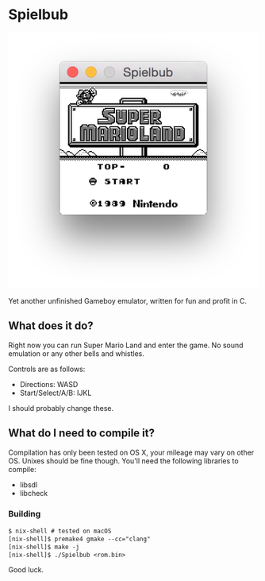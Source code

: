 Spielbub
========

![Spielbub](./screenshot.png?raw=true)

Yet another unfinished Gameboy emulator, written for fun and profit in C.

What does it do?
----------------

Right now you can run Super Mario Land and enter the game. No sound emulation or any other bells and whistles.

Controls are as follows:

*  Directions: WASD
*  Start/Select/A/B: IJKL

I should probably change these.

What do I need to compile it?
-----------------------------

Compilation has only been tested on OS X, your mileage may vary on other OS. Unixes should be fine though. You'll need the following libraries to compile:

* libsdl
* libcheck

### Building

```shell
$ nix-shell # tested on macOS
[nix-shell]$ premake4 gmake --cc="clang"
[nix-shell]$ make -j
[nix-shell]$ ./Spielbub <rom.bin>
```

Good luck.
